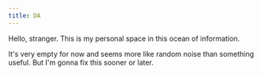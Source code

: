 ```yaml
---
title: DA
---
```


Hello, stranger. This is my personal space in this ocean of information.

It's very empty for now and seems more like random noise than something useful. But I'm gonna fix this sooner or later.